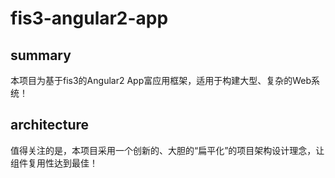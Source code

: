 # fis3-angular2-app

## summary

本项目为基于fis3的Angular2 App富应用框架，适用于构建大型、复杂的Web系统！

## architecture

值得关注的是，本项目采用一个创新的、大胆的“扁平化”的项目架构设计理念，让组件复用性达到最佳！

